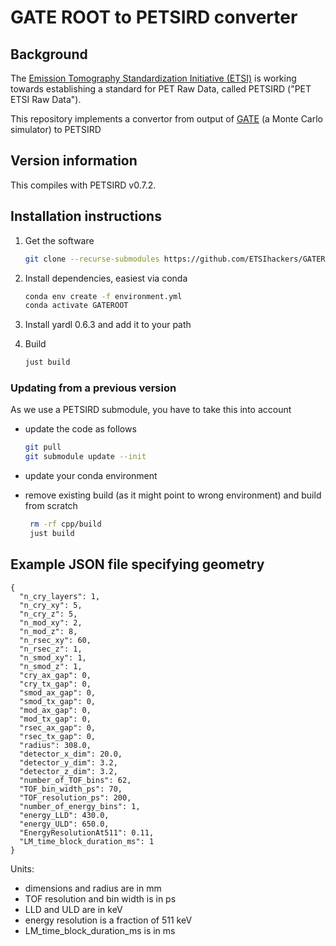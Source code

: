 # GATE ROOT to PETSIRD converter

## Background
The [Emission Tomography Standardization Initiative (ETSI)](https://etsinitiative.org/)
is working towards establishing a standard for PET Raw Data, called PETSIRD ("PET ETSI Raw Data").

This repository implements a convertor from output of [GATE](https://opengate.readthedocs.io/) (a Monte Carlo simulator) to PETSIRD

## Version information

This compiles with PETSIRD v0.7.2.

## Installation instructions
1. Get the software
   ```sh
   git clone --recurse-submodules https://github.com/ETSIhackers/GATEROOT.git
   ```
2. Install dependencies, easiest via conda
   ```sh
   conda env create -f environment.yml
   conda activate GATEROOT
   ```
3. Install yardl 0.6.3 and add it to your path

4. Build
   ```sh
   just build
   ```

### Updating from a previous version

As we use a PETSIRD submodule, you have to take this into account

- update the code as follows
  ```sh
  git pull
  git submodule update --init
  ```
- update your conda environment

- remove existing build (as it might point to wrong environment) and build from scratch
  ```sh
   rm -rf cpp/build
   just build
   ```

## Example JSON file specifying geometry
```
{
  "n_cry_layers": 1,
  "n_cry_xy": 5,
  "n_cry_z": 5,
  "n_mod_xy": 2,
  "n_mod_z": 8,
  "n_rsec_xy": 60,
  "n_rsec_z": 1,
  "n_smod_xy": 1,
  "n_smod_z": 1,
  "cry_ax_gap": 0,
  "cry_tx_gap": 0,
  "smod_ax_gap": 0,
  "smod_tx_gap": 0,
  "mod_ax_gap": 0,
  "mod_tx_gap": 0,
  "rsec_ax_gap": 0,
  "rsec_tx_gap": 0,
  "radius": 308.0,
  "detector_x_dim": 20.0,
  "detector_y_dim": 3.2,
  "detector_z_dim": 3.2,
  "number_of_TOF_bins": 62,
  "TOF_bin_width_ps": 70,
  "TOF_resolution_ps": 200,
  "number_of_energy_bins": 1,
  "energy_LLD": 430.0,
  "energy_ULD": 650.0,
  "EnergyResolutionAt511": 0.11,
  "LM_time_block_duration_ms": 1
}
```
Units:
- dimensions and radius are in mm
- TOF resolution and bin width is in ps
- LLD and ULD are in keV
- energy resolution is a fraction of 511 keV
- LM_time_block_duration_ms is in ms

